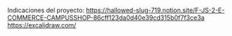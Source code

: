 Indicaciones del proyecto: 
https://hallowed-slug-719.notion.site/F-JS-2-E-COMMERCE-CAMPUSSHOP-86cff123da0d40e39cd315b0f7f3ce3a
https://excalidraw.com/